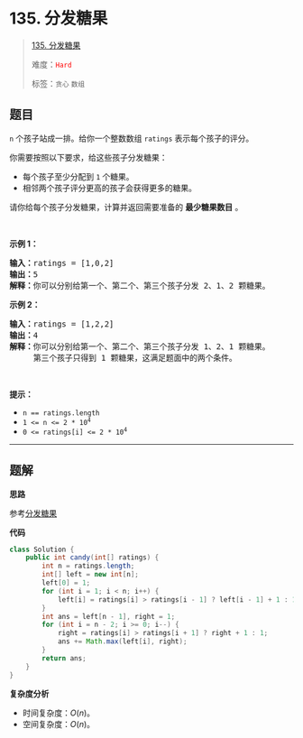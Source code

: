 # 135. 分发糖果

> [135. 分发糖果](https://leetcode.cn/problems/candy/)
>
> 难度：<font color=red>`Hard`</font>
>
> 标签：`贪心` `数组`

## 题目

<p><code>n</code> 个孩子站成一排。给你一个整数数组 <code>ratings</code> 表示每个孩子的评分。</p>

<p>你需要按照以下要求，给这些孩子分发糖果：</p>

<ul>
	<li>每个孩子至少分配到 <code>1</code> 个糖果。</li>
	<li>相邻两个孩子评分更高的孩子会获得更多的糖果。</li>
</ul>

<p>请你给每个孩子分发糖果，计算并返回需要准备的 <strong>最少糖果数目</strong> 。</p>

<p>&nbsp;</p>

<p><strong>示例&nbsp;1：</strong></p>

<pre>
<strong>输入：</strong>ratings = [1,0,2]
<strong>输出：</strong>5
<strong>解释：</strong>你可以分别给第一个、第二个、第三个孩子分发 2、1、2 颗糖果。
</pre>

<p><strong>示例&nbsp;2：</strong></p>

<pre>
<strong>输入：</strong>ratings = [1,2,2]
<strong>输出：</strong>4
<strong>解释：</strong>你可以分别给第一个、第二个、第三个孩子分发 1、2、1 颗糖果。
     第三个孩子只得到 1 颗糖果，这满足题面中的两个条件。</pre>

<p>&nbsp;</p>

<p><strong>提示：</strong></p>

<ul>
	<li><code>n == ratings.length</code></li>
	<li><code>1 &lt;= n &lt;= 2 * 10<sup>4</sup></code></li>
	<li><code>0 &lt;= ratings[i] &lt;= 2 * 10<sup>4</sup></code></li>
</ul>


--------------------

## 题解

**思路**

参考[分发糖果](https://leetcode.cn/problems/candy/solutions/533150/fen-fa-tang-guo-by-leetcode-solution-f01p)

**代码**

```java
class Solution {
    public int candy(int[] ratings) {
        int n = ratings.length;
        int[] left = new int[n];
        left[0] = 1;
        for (int i = 1; i < n; i++) {
            left[i] = ratings[i] > ratings[i - 1] ? left[i - 1] + 1 : 1;
        }
        int ans = left[n - 1], right = 1;
        for (int i = n - 2; i >= 0; i--) {
            right = ratings[i] > ratings[i + 1] ? right + 1 : 1;
            ans += Math.max(left[i], right);
        }
        return ans;
    }
}
```

**复杂度分析**

- 时间复杂度：$O(n)$。
- 空间复杂度：$O(n)$。
